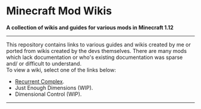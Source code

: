 # Minecraft Mod Wikis

**A collection of wikis and guides for various mods in Minecraft 1.12**

---

This repository contains links to various guides and wikis created by me or ported from wikis created by the devs themselves. There are many mods which lack documentation or who's existing documentation was sparse and/ or difficult to understand.\
To view a wiki, select one of the links below:

* [Recurrent Complex](https://github.com/NoMoreUsernames999/Recurrent-Complex-Wiki/main/README.md).
* Just Enough Dimensions (WIP).
* Dimensional Control (WIP). 

---

